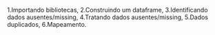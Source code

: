 1.Importando bibliotecas,
2.Construindo um dataframe,
3.Identificando dados ausentes/missing,
4.Tratando dados ausentes/missing,
5.Dados duplicados,
6.Mapeamento.
